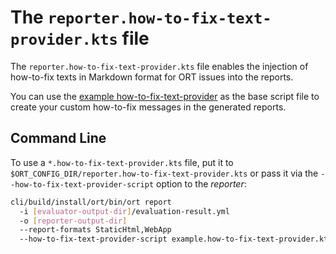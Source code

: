 # The `reporter.how-to-fix-text-provider.kts` file

The `reporter.how-to-fix-text-provider.kts` file enables the injection of how-to-fix texts in Markdown format for ORT
issues into the reports.

You can use the [example how-to-fix-text-provider](../../examples/example.how-to-fix-text-provider.kts) as the base
script file to create your custom how-to-fix messages in the generated reports.

## Command Line

To use a `*.how-to-fix-text-provider.kts` file, put it to `$ORT_CONFIG_DIR/reporter.how-to-fix-text-provider.kts` or
pass it via the `--how-to-fix-text-provider-script` option to the *reporter*:

```bash
cli/build/install/ort/bin/ort report
  -i [evaluator-output-dir]/evaluation-result.yml
  -o [reporter-output-dir]
  --report-formats StaticHtml,WebApp
  --how-to-fix-text-provider-script example.how-to-fix-text-provider.kts
```
